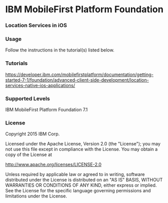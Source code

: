 IBM MobileFirst Platform Foundation
===
### Location Services in iOS


### Usage
Follow the instructions in the tutorial(s) listed below.

### Tutorials
https://developer.ibm.com/mobilefirstplatform/documentation/getting-started-7-1/foundation/advanced-client-side-development/location-services-native-ios-applications/

### Supported Levels
IBM MobileFirst Platform Foundation 7.1

### License
Copyright 2015 IBM Corp.

Licensed under the Apache License, Version 2.0 (the "License");
you may not use this file except in compliance with the License.
You may obtain a copy of the License at

http://www.apache.org/licenses/LICENSE-2.0

Unless required by applicable law or agreed to in writing, software
distributed under the License is distributed on an "AS IS" BASIS,
WITHOUT WARRANTIES OR CONDITIONS OF ANY KIND, either express or implied.
See the License for the specific language governing permissions and
limitations under the License.
